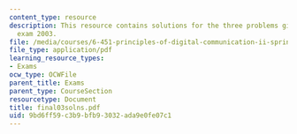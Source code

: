 ```yaml
---
content_type: resource
description: This resource contains solutions for the three problems given for final
  exam 2003.
file: /media/courses/6-451-principles-of-digital-communication-ii-spring-2005/9bd6ff59c3b9bfb93032ada9e0fe07c1_final03solns.pdf
file_type: application/pdf
learning_resource_types:
- Exams
ocw_type: OCWFile
parent_title: Exams
parent_type: CourseSection
resourcetype: Document
title: final03solns.pdf
uid: 9bd6ff59-c3b9-bfb9-3032-ada9e0fe07c1
---
```

